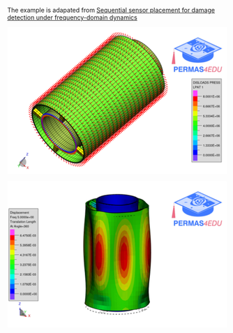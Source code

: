 The example is adapated from [Sequential sensor placement for damage detection under frequency-domain dynamics](https://doi.org/10.1016/j.finel.2025.104315)

![Boundary conditions](boundary_conditions_pressure_load.png "Boundary conditions and applied pressure load")

![Forced response](frf_5Hz.gif "Forced response @5 Hz")

